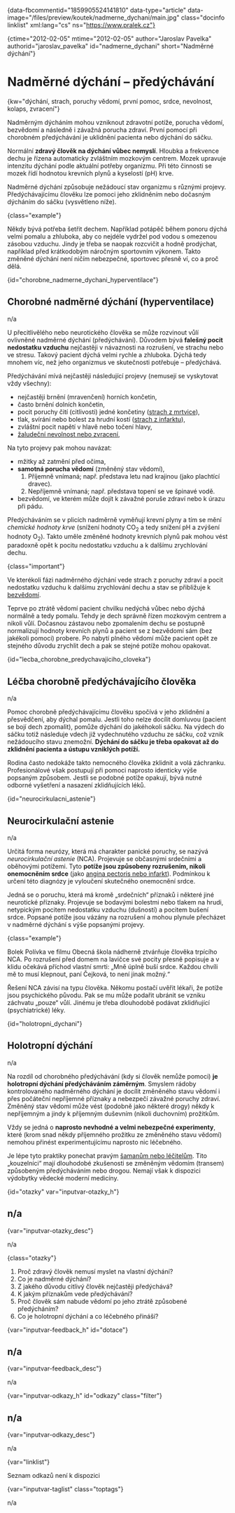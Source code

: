 
{data-fbcommentid="1859905524141810" data-type="article" data-image="/files/preview/koutek/nadmerne_dychani/main.jpg" class="docinfo linklist" xml:lang="cs" ns="https://www.pralek.cz"}

{ctime="2012-02-05" mtime="2012-02-05" author="Jaroslav Pavelka" authorid="jaroslav\_pavelka" id="nadmerne\_dychani" short="Nadměrné dýchání"}

# Nadměrné dýchání – předýchávání

<!-- generated attribute kw by user_udpatekw.sh on 2020-04-14, do not edit -->

{kw="dýchání, strach, poruchy vědomí, první pomoc, srdce, nevolnost, kolaps, zvracení"}

Nadměrným dýcháním mohou vzniknout zdravotní potíže, porucha vědomí, bezvědomí a následně i závažná porucha zdraví. První pomocí při chorobném předýchávání je uklidnění pacienta nebo dýchání do sáčku.

Normální **zdravý člověk na dýchání vůbec nemyslí**. Hloubka a frekvence dechu je řízena automaticky zvláštním mozkovým centrem. Mozek upravuje intenzitu dýchání podle aktuální potřeby organizmu. Při této činnosti se mozek řídí hodnotou krevních plynů a kyselostí (pH) krve.

Nadměrné dýchání způsobuje nežádoucí stav organizmu s různými projevy. Předýchávajícímu člověku lze pomoci jeho zklidněním nebo dočasným dýcháním do sáčku (vysvětleno níže).

{class="example"}

Někdy bývá potřeba šetřit dechem. Například potápěč během ponoru dýchá velmi pomalu a zhluboka, aby co nejdéle vydržel pod vodou s omezenou zásobou vzduchu. Jindy je třeba se naopak rozcvičit a hodně prodýchat, například před krátkodobým náročným sportovním výkonem. Takto změněné dýchání není ničím nebezpečné, sportovec přesně ví, co a proč dělá.

{id="chorobne\_nadmerne\_dychani_hyperventilace"}

## Chorobné nadměrné dýchání (hyperventilace)

n/a

U přecitlivělého nebo neurotického člověka se může rozvinout vůlí ovlivněné nadměrné dýchání (předýchávání). Důvodem bývá **falešný pocit nedostatku vzduchu** nejčastěji v návaznosti na rozrušení, ve strachu nebo ve stresu. Takový pacient dýchá velmi rychle a zhluboka. Dýchá tedy mnohem víc, než jeho organizmus ve skutečnosti potřebuje – předýchává.

Předýchávání mívá nejčastěji následující projevy (nemusejí se vyskytovat vždy všechny):

  * nejčastěji brnění (mravenčení) horních končetin,
  * často brnění dolních končetin,
  * pocit poruchy čití (citlivosti) jedné končetiny ([strach z mrtvice][1]),
  * tlak, svírání nebo bolest za hrudní kostí ([strach z infarktu][2]),
  * zvláštní pocit napětí v hlavě nebo točení hlavy,
  * [žaludeční nevolnost nebo zvracení][3],

Na tyto projevy pak mohou navázat:

  * mžitky až zatmění před očima,
  * **samotná porucha vědomí** (změněný stav vědomí), 
      1. Příjemně vnímaná; např. představa letu nad krajinou (jako plachtící dravec).
      2. Nepříjemně vnímaná; např. představa topení se ve špinavé vodě.
  * bezvědomí, ve kterém může dojít k závažné poruše zdraví nebo k úrazu při pádu.

Předýcháváním se v plicích nadměrně vyměňují krevní plyny a tím se mění _chemické hodnoty krve_ (snížení hodnoty CO<sub>2</sub> a tedy snížení pH a zvýšení hodnoty O<sub>2</sub>). Takto uměle změněné hodnoty krevních plynů pak mohou vést paradoxně opět k pocitu nedostatku vzduchu a k dalšímu zrychlování dechu.

{class="important"}

Ve kterékoli fázi nadměrného dýchání vede strach z poruchy zdraví a pocit nedostatku vzduchu k dalšímu zrychlování dechu a stav se přibližuje k [bezvědomí][4].

Teprve po ztrátě vědomí pacient chvilku nedýchá vůbec nebo dýchá normálně a tedy pomalu. Tehdy je dech správně řízen mozkovým centrem a nikoli vůlí. Dočasnou zástavou nebo zpomalením dechu se postupně normalizují hodnoty krevních plynů a pacient se z bezvědomí sám (bez jakékoli pomoci) probere. Po nabytí plného vědomí může pacient opět ze stejného důvodu zrychlit dech a pak se stejné potíže mohou opakovat.

{id="lecba\_chorobne\_predychavajiciho_cloveka"}

## Léčba chorobně předýchávajícího člověka

n/a

Pomoc chorobně předýchávajícímu člověku spočívá v jeho zklidnění a přesvědčení, aby dýchal pomalu. Jestli toho nelze docílit domluvou (pacient se bojí dech zpomalit), pomůže dýchání do jakéhokoli sáčku. Na výdech do sáčku totiž následuje vdech již vydechnutého vzduchu ze sáčku, což vznik nežádoucího stavu znemožní. **Dýchání do sáčku je třeba opakovat až do zklidnění pacienta a ústupu vzniklých potíží.**

Rodina často nedokáže takto nemocného člověka zklidnit a volá záchranku. Profesionálové však postupují při pomoci naprosto identicky výše popsaným způsobem. Jestli se podobné potíže opakují, bývá nutné odborné vyšetření a nasazení zklidňujících léků.

{id="neurocirkulacni_astenie"}

## Neurocirkulační astenie

n/a

Určitá forma neurózy, která má charakter panické poruchy, se nazývá _neurocirkulační astenie_ (NCA). Projevuje se občasnými srdečními a oběhovými potížemi. Tyto **potíže jsou způsobeny rozrušením, nikoli onemocněním srdce** (jako [angina pectoris nebo infarkt][2]). Podmínkou k určení této diagnózy je vyloučení skutečného onemocnění srdce.

Jedná se o poruchu, která má kromě „srdečních“ příznaků i některé jiné neurotické příznaky. Projevuje se bodavými bolestmi nebo tlakem na hrudi, netypickým pocitem nedostatku vzduchu (dušností) a pocitem bušení srdce. Popsané potíže jsou vázány na rozrušení a mohou plynule přecházet v nadměrné dýchání s výše popsanými projevy.

{class="example"}

Bolek Polívka ve filmu Obecná škola nádherně ztvárňuje člověka trpícího NCA. Po rozrušení před domem na lavičce své pocity přesně popisuje a v klidu očekává příchod vlastní smrti: „Mně úplně buší srdce. Každou chvíli mě to musí klepnout, paní Čejková, to není jinak možný.“

Řešení NCA závisí na typu člověka. Někomu postačí uvěřit lékaři, že potíže jsou psychického původu. Pak se mu může podařit ubránit se vzniku záchvatu „pouze“ vůlí. Jinému je třeba dlouhodobě podávat zklidňující (psychiatrické) léky.

{id="holotropni_dychani"}

## Holotropní dýchání

n/a

Na rozdíl od chorobného předýchávání (kdy si člověk nemůže pomoci) **je holotropní dýchání předýcháváním záměrným**. Smyslem rádoby kontrolovaného nadměrného dýchání je docílit změněného stavu vědomí i přes počáteční nepříjemné příznaky a nebezpečí závažné poruchy zdraví. Změněný stav vědomí může vést (podobně jako některé drogy) někdy k nepříjemným a jindy k příjemným duševním (nikoli duchovním) prožitkům.

Vždy se jedná o **naprosto nevhodné a velmi nebezpečné experimenty**, které (krom snad někdy příjemného prožitku ze změněného stavu vědomí) nemohou přinést experimentujícímu naprosto nic léčebného.

Je lépe tyto praktiky ponechat pravým [šamanům nebo léčitelům][5]. Tito „kouzelníci“ mají dlouhodobé zkušenosti se změněným vědomím (transem) způsobeným předýcháváním nebo drogou. Nemají však k dispozici výdobytky vědecké moderní medicíny.

{id="otazky" var="inputvar-otazky_h"}

## n/a

{var="inputvar-otazky_desc"}

n/a

{class="otazky"}

  1. Proč zdravý člověk nemusí myslet na vlastní dýchání?
  2. Co je nadměrné dýchání?
  3. Z jakého důvodu citlivý člověk nejčastěji předýchává?
  4. K jakým příznakům vede předýchávání?
  5. Proč člověk sám nabude vědomí po jeho ztrátě způsobené předýcháním?
  6. Co je holotropní dýchání a co léčebného přináší?

{var="inputvar-feedback_h" id="dotace"}

## n/a

{var="inputvar-feedback_desc"}

n/a

{var="inputvar-odkazy_h" id="odkazy" class="filter"}

## n/a

{var="inputvar-odkazy_desc"}

n/a

{var="linklist"}

Seznam odkazů není k dispozici

{var="inputvar-taglist" class="toptags"}

n/a

 [1]: iktus
 [2]: srdecni_infarkt
 [3]: funkcni_poruchy_traveni
 [4]: mdloba_neboli_kolaps
 [5]: doktor_nebo_lecitel

